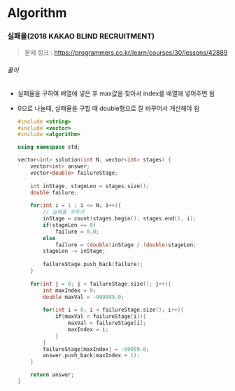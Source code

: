 # Algorithm

### 실패율(2018 KAKAO BLIND RECRUITMENT)

> 문제 링크 : https://programmers.co.kr/learn/courses/30/lessons/42889



###### 풀이

* 실패율을 구하여 배열에 넣은 후 max값을 찾아서 index를 배열에 넣어주면 됨

* 0으로 나눌때, 실패율을 구할 때 double형으로 잘 바꾸어서 계산해야 됨

  ```c++
  #include <string>
  #include <vector>
  #include <algorithm>
  
  using namespace std;
  
  vector<int> solution(int N, vector<int> stages) {
      vector<int> answer;
      vector<double> failureStage;
      
      int inStage, stageLen = stages.size();
      double failure;
      
      for(int i = 1 ; i <= N; i++){
          // 실패율 구하기
          inStage = count(stages.begin(), stages.end(), i);
          if(stageLen == 0)
              failure = 0.0;
          else
              failure = (double)inStage / (double)stageLen;
          stageLen -= inStage;
          
          failureStage.push_back(failure);
      }
      
      for(int j = 0; j < failureStage.size(); j++){
          int maxIndex = 0;
          double maxVal = -999999.0;
          
          for(int i = 0; i < failureStage.size(); i++){
              if(maxVal < failureStage[i]){
                  maxVal = failureStage[i];
                  maxIndex = i;
              }
          }
          failureStage[maxIndex] = -99999.0;
          answer.push_back(maxIndex + 1);
      }
  
      return answer;
  }
  ```

  